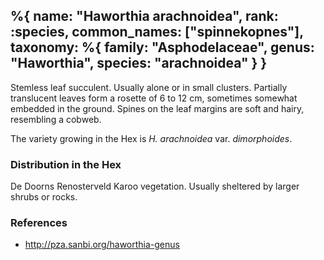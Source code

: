 %{
    name: "Haworthia arachnoidea",
    rank: :species,
    common_names: ["spinnekopnes"],
    taxonomy: %{
        family: "Asphodelaceae",
        genus: "Haworthia",
        species: "arachnoidea"
    }
}
---

Stemless leaf succulent. Usually alone or in small clusters. Partially translucent leaves form a rosette of 6 to 12 cm, sometimes somewhat embedded
in the ground. Spines on the leaf margins are soft and hairy, resembling a cobweb.

<!-- read more -->

The variety growing in the Hex is *H. arachnoidea* var. *dimorphoides*.

### Distribution in the Hex

De Doorns Renosterveld Karoo vegetation. Usually sheltered by larger shrubs or rocks.

### References

* http://pza.sanbi.org/haworthia-genus